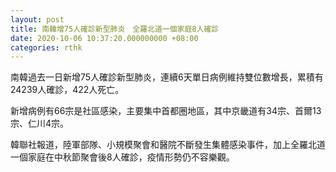 ```yaml
---
layout: post
title: 南韓增75人確診新型肺炎　全羅北道一個家庭8人確診
date: 2020-10-06 10:37:20.000000000 +08:00
categories: rthk
---
```


南韓過去一日新增75人確診新型肺炎，連續6天單日病例維持雙位數增長，累積有24239人確診，422人死亡。

新增病例有66宗是社區感染，主要集中首都圈地區，其中京畿道有34宗、首爾13宗、仁川4宗。

韓聯社報道，陸軍部隊、小規模聚會和醫院不斷發生集體感染事件，加上全羅北道一個家庭在中秋節聚會後8人確診，疫情形勢仍不容樂觀。

